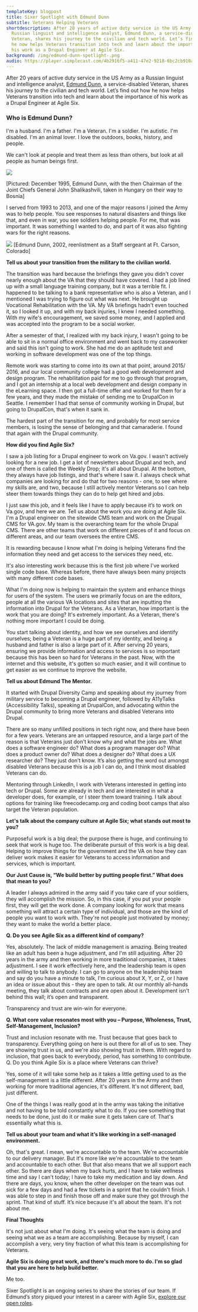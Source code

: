 ```yaml
---
templateKey: blogpost
title: Sixer Spotlight with Edmund Dunn
subtitle: Veterans Helping Veterans
shortdescription: After 20 years of active duty service in the US Army as a
  Russian linguist and intelligence analyst, Edmund Dunn, a service-disabled
  Veteran, shares his journey to the civilian and tech world. Let’s find out how
  he now helps Veterans transition into tech and learn about the importance of
  his work as a Drupal Engineer at Agile Six.
background: /img/edmund-dunn-spotlight-.png
audio: https://player.simplecast.com/4b2916f5-a411-47e2-9218-6bc2cb910a3a?dark=false
---
```

After 20 years of active duty service in the US Army as a Russian linguist and intelligence analyst, [Edmund Dunn](https://www.linkedin.com/in/edmund-dunn/), a service-disabled Veteran, shares his journey to the civilian and tech world. Let’s find out how he now helps Veterans transition into tech and learn about the importance of his work as a Drupal Engineer at Agile Six. 

### Who is Edmund Dunn?

I'm a husband. I'm a father. I'm a Veteran. I'm a soldier. I'm autistic. I'm disabled. I'm an animal lover. I love the outdoors, books, history, and people. 

We can't look at people and treat them as less than others, but look at all people as human beings first. 

![](https://lh4.googleusercontent.com/C-hGDYf5JYbJYi16x3LgC1JCamuzDqm81aY4yhGRgGky7s0m4Y_YE2yA9xGG1V-PfoU0cTUCrn7YSqJPfWZfImldqi34rCl2qInK53j_OJth2YzsrFvY92JqQg4cT2tucnJIILsREVOszGFcypvcq8TqMfe9wF6EdpYf4zOt8jlohVF2SEXdZzpmoT0-Mw)

\[Pictured: December 1995, Edmund Dunn, with the then Chairman of the Joint Chiefs General John Shalikashvili, taken in Hungary on their way to Bosnia]

I served from 1993 to 2013, and one of the major reasons I joined the Army was to help people. You see responses to natural disasters and things like that, and even in war, you see soldiers helping people. For me, that was important. It was something I wanted to do, and part of it was also fighting wars for the right reasons.  

![](https://lh6.googleusercontent.com/LKNp075byBZSiFpSr0ktP1t-D6wavSzE3ndJRXfczRQ1p3TTFEg4YKTszvg1nTx0DNqYL4DmqvQh_qevexkxnRH9idfbFKasq_7EYm4lKE2xE41IAbPSiK6PhtQVlDhZkdN8M-xYkfZTDgKMTBolWj23xSsanieheZxsz5PCa59t3lxcU-_ZxNBY41XBEg)
\[Edmund Dunn, 2002, reenlistment as a Staff sergeant at Ft. Carson, Colorado]

**Tell us about your transition from the military to the civilian world.**

The transition was hard because the briefings they gave you didn't cover nearly enough about the VA that they should have covered. I had a job lined up with a small language training company, but it was a terrible fit. I happened to be talking to a bank representative who is also a Veteran, and I mentioned I was trying to figure out what was next. He brought up Vocational Rehabilitation with the VA. My VA briefings hadn't even touched it, so I looked it up, and with my back injuries, I knew I needed something. With my wife's encouragement, we saved some money, and I applied and was accepted into the program to be a social worker. 

After a semester of that, I realized with my back injury, I wasn't going to be able to sit in a normal office environment and went back to my caseworker and said this isn't going to work. She had me do an aptitude test and working in software development was one of the top things. 

Remote work was starting to come into its own at that point, around 2015/ 2016, and our local community college had a good web development and design program. The rehabilitation paid for me to go through that program, and I got an internship at a local web development and design company in the eLearning space. I then got a full-time offer and worked for them for a few years, and they made the mistake of sending me to DrupalCon in Seattle. I remember I had that sense of community working in Drupal, but going to DrupalCon, that's when it sank in.  

The hardest part of the transition for me, and probably for most service members, is losing the sense of belonging and that camaraderie. I found that again with the Drupal community.

**How did you find Agile Six?**

I saw a job listing for a Drupal engineer to work on Va.gov. I wasn't actively looking for a new job. I get a lot of newsletters about Drupal and tech, and one of them is called the Weekly Drop; it's all about Drupal. At the bottom, they always have job listings, and that's where I saw it. I always check what companies are looking for and do that for two reasons -  one, to see where my skills are, and two, because I still actively mentor Veterans so I can help steer them towards things they can do to help get hired and jobs.

I just saw this job, and it feels like I have to apply because it’s to work on Va.gov, and here we are.
Tell us about the work you are doing at Agile Six.
I'm a Drupal engineer on the sitewide CMS team and work on the Drupal CMS for VA.gov. My team is the overarching team for the whole Drupal CMS. There are other teams that work on different pieces of it and focus on different areas, and our team oversees the entire CMS.  

It is rewarding because I know what I'm doing is helping Veterans find the information they need and get access to the services they need, etc. 

It's also interesting work because this is the first job where I've worked single code base. Whereas before, there have always been many projects with many different code bases. 

What I'm doing now is helping to maintain the system and enhance things for users of the system. The users we primarily focus on are the editors, people at all the various VA locations and sites that are inputting the information into Drupal for the Veterans.
As a Veteran, how important is the work that you are doing?
It's extremely important. As a Veteran, there's nothing more important I could be doing.

You start talking about identity, and how we see ourselves and identify ourselves; being a Veteran is a huge part of my identity, and being a husband and father is also a large part of it. After serving 20 years, ensuring we provide information and access to services is so important because this has been so hard for Veterans in the past. Now, with the internet and this website, it's gotten so much easier, and it will continue to get easier as we continue to improve the website.

**Tell us about Edmund The Mentor.**

It started with Drupal Diversity Camp and speaking about my journey from military service to becoming a Drupal engineer, followed by A11yTalks (Accessibility Talks), speaking at DrupalCon, and advocating within the Drupal community to bring more Veterans and disabled Veterans into Drupal. 

There are so many unfilled positions in tech right now, and there have been for a few years. Veterans are an untapped resource, and a large part of the reason is that Veterans just don't know why and what the jobs are. What does a software engineer do? What does a program manager do? What does a product owner do? What does a designer do?  What does a UX researcher do? They just don’t know. It’s also getting the word out amongst disabled Veterans because this is a job I can do, and I think most disabled Veterans can do.

Mentoring through LinkedIn, I work with Veterans interested in getting into tech or Drupal. Some are already in tech and are interested in what a developer does, for example, or I steer them toward training. I talk about options for training like freecodecamp.org and coding boot camps that also target the Veteran population.

**Let's talk about the company culture at Agile Six; what stands out most to you?**

Purposeful work is a big deal; the purpose there is huge, and continuing to seek that work is huge too. The deliberate pursuit of this work is a big deal. Helping to improve things for the government and the VA on how they can deliver work makes it easier for Veterans to access information and services, which is important.

**Our Just Cause is, “We build better by putting people first.” What does that mean to you?**

A leader I always admired in the army said if you take care of your soldiers, they will accomplish the mission. So, in this case, if you put your people first, they will get the work done. A company looking for work that means something will attract a certain type of individual, and those are the kind of people you want to work with. They're not people just motivated by money; they want to make the world a better place.

**Q. Do you see Agile Six as a different kind of company?**

Yes, absolutely. The lack of middle management is amazing. Being treated like an adult has been a huge adjustment, and I'm still adjusting. After 20 years in the army and then working in  more traditional companies, it takes adjustment. I see it work effectively here, and the leadership team is open and willing to talk to anybody. I can go to anyone on the leadership team and say do you have a minute to talk, I'm curious about X, Y, or Z, or I have an idea or issue about this - they are open to talk.  At our monthly all-hands meeting, they talk about contracts and are open about it. Development isn't behind this wall; it’s open and transparent.

Transparency and trust are win-win for everyone. 

**Q. What core value resonates most with you – Purpose, Wholeness, Trust, Self-Management, Inclusion?**

Trust and inclusion resonate with me. Trust because that goes back to transparency.  Everything going on here is out there for all of us to see. They are showing trust in us, and we're also showing trust in them. With regard to inclusion, that goes back to everybody, period, has something to contribute.
Q. Do you think Agile Six is a place where Veterans can thrive? 

Yes, some of it will take some help as it takes a little getting used to as the self-management is a little different. After 20 years in the Army and then working for more traditional agencies, it's different. It's not different, bad, just different. 

One of the things I was really good at in the army was taking the initiative and not having to be told constantly what to do. If you see something that needs to be done, just do it or make sure it gets taken care of. That's essentially what this is.

**Tell us about your team and what it’s like working in a self-managed environment.**

Oh, that's great. I mean, we're accountable to the team. We're accountable to our delivery manager. But it's more like we're accountable to the team and accountable to each other. But that also means that we all support each other. So there are days when my back hurts, and I have to take wellness time and say I can't today; I have to take my medication and lay down. And there are days, you know, when the other developer on the team was out sick for a few days and had a few tickets in a sprint that he couldn't finish. I was able to step in and finish those off and make sure they got through the sprint. That kind of stuff. It’s nice because it's all about the team. It's not about me. 

**Final Thoughts**

It's not just about what I'm doing. It's seeing what the team is doing and seeing what we as a team are accomplishing. Because by myself, I can accomplish a very, very tiny fraction of what this team is accomplishing for Veterans.

**Agile Six is doing great work, and there's much more to do. I'm so glad that you are here to help build better.**

Me too. 

Sixer Spotlight is an ongoing series to share the stories of our team. If Edmund’s story piqued your interest in a career with Agile Six, [explore our open roles](https://agile6.com/careers).